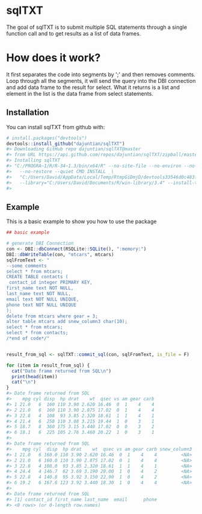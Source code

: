 
<!-- README.md is generated from README.Rmd. Please edit that file -->
sqlTXT
======

The goal of sqlTXT is to submit multiple SQL statements through a single function call and to get results as a list of data frames.

How does it work?
=================

It first separates the code into segments by ';' and then removes comments. Loop through all the segments, it will send the query into the DBI connection and add data frame to the result for select. What it returns is a list and element in the list is the data frame from select statements.

Installation
------------

You can install sqlTXT from github with:

``` r
# install.packages("devtools")
devtools::install_github("dajuntian/sqlTXT")
#> Downloading GitHub repo dajuntian/sqlTXT@master
#> from URL https://api.github.com/repos/dajuntian/sqlTXT/zipball/master
#> Installing sqlTXT
#> "C:/PROGRA~1/R/R-34~1.3/bin/x64/R" --no-site-file --no-environ --no-save  \
#>   --no-restore --quiet CMD INSTALL  \
#>   "C:/Users/David/AppData/Local/Temp/RtmpGiDmjD/devtools33546d0c483f/dajuntian-sqlTXT-4273266"  \
#>   --library="C:/Users/David/Documents/R/win-library/3.4" --install-tests
#> 
```

Example
-------

This is a basic example to show you how to use the package

``` r
## basic example

# generate DBI Connection
con <- DBI::dbConnect(RSQLite::SQLite(), ":memory:")
DBI::dbWriteTable(con, "mtcars", mtcars)
sqlFromText <- "
--some comments
select * from mtcars;
CREATE TABLE contacts (
 contact_id integer PRIMARY KEY,
first_name text NOT NULL,
last_name text NOT NULL,
email text NOT NULL UNIQUE,
phone text NOT NULL UNIQUE
);
delete from mtcars where gear = 3;
alter table mtcars add snew_column3 char(10);
select * from mtcars;
select * from contacts;
/*end of code*/"


result_from_sql <- sqlTXT::commit_sql(con, sqlFromText, is_file = F)

for (item in result_from_sql) {
  cat("Date frame returned from SQL\n")
  print(head(item))
  cat("\n")
}
#> Date frame returned from SQL
#>    mpg cyl disp  hp drat    wt  qsec vs am gear carb
#> 1 21.0   6  160 110 3.90 2.620 16.46  0  1    4    4
#> 2 21.0   6  160 110 3.90 2.875 17.02  0  1    4    4
#> 3 22.8   4  108  93 3.85 2.320 18.61  1  1    4    1
#> 4 21.4   6  258 110 3.08 3.215 19.44  1  0    3    1
#> 5 18.7   8  360 175 3.15 3.440 17.02  0  0    3    2
#> 6 18.1   6  225 105 2.76 3.460 20.22  1  0    3    1
#> 
#> Date frame returned from SQL
#>    mpg cyl  disp  hp drat    wt  qsec vs am gear carb snew_column3
#> 1 21.0   6 160.0 110 3.90 2.620 16.46  0  1    4    4         <NA>
#> 2 21.0   6 160.0 110 3.90 2.875 17.02  0  1    4    4         <NA>
#> 3 22.8   4 108.0  93 3.85 2.320 18.61  1  1    4    1         <NA>
#> 4 24.4   4 146.7  62 3.69 3.190 20.00  1  0    4    2         <NA>
#> 5 22.8   4 140.8  95 3.92 3.150 22.90  1  0    4    2         <NA>
#> 6 19.2   6 167.6 123 3.92 3.440 18.30  1  0    4    4         <NA>
#> 
#> Date frame returned from SQL
#> [1] contact_id first_name last_name  email      phone     
#> <0 rows> (or 0-length row.names)
```
